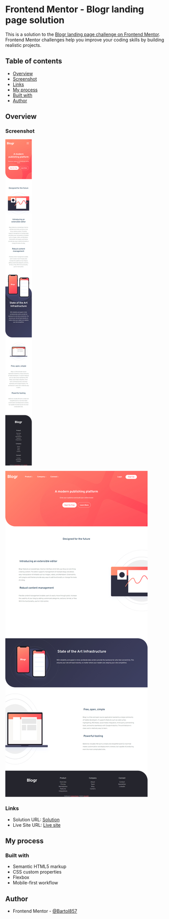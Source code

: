 # Frontend Mentor - Blogr landing page solution

This is a solution to the [Blogr landing page challenge on Frontend Mentor](https://www.frontendmentor.io/challenges/blogr-landing-page-EX2RLAApP). Frontend Mentor challenges help you improve your coding skills by building realistic projects. 

## Table of contents

- [Overview](#overview)
- [Screenshot](#screenshot)
- [Links](#links)
- [My process](#my-process)
- [Built with](#built-with)
- [Author](#author)

## Overview

### Screenshot

![Mobile](./screenshot-mobile.jpg)

![Desktop](./screenshot-desktop.jpg)

### Links

- Solution URL: [Solution](https://github.com/Bartol857/Blogr-landing-page-challenge)
- Live Site URL: [Live site](https://bartol857.github.io/Blogr-landing-page-challengee/)

## My process

### Built with

- Semantic HTML5 markup
- CSS custom properties
- Flexbox
- Mobile-first workflow

## Author

- Frontend Mentor - [@Bartol857](https://www.frontendmentor.io/profile/Bartol857)
